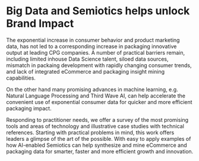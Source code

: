 # Big Data and Semiotics helps unlock Brand Impact

The exponential increase in consumer behavior and product marketing data, has not led to a corresponding increase in packaging innovative output at leading CPG companies. A number of practical barriers remain, including limited inhouse Data Science talent, siloed data sources, mismatch in packaing development with rapidly changing consumer trends, and lack of integrated eCommerce and packaging insight mining capabilities.

On the other hand many promising advances in machine learning, e.g. Natural Language Processing and Third Wave AI, can help accelerate the convenient use of exponential consumer data for quicker and more efficient packaging impact.

Responding to practitioner needs, we offer a survey of the most promising tools and areas of technology and illustrative case studies with technical references. Starting with practical problems in mind, this work offers leaders a glimpse of the art of the possible. With easy to apply examples of how AI-enabled Semiotics can help synthesize and mine eCommerce and packaging data for smarter, faster and more efficient growth and innovation.

